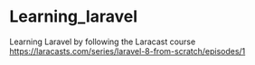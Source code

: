 # Learning_laravel

Learning Laravel by following the Laracast course https://laracasts.com/series/laravel-8-from-scratch/episodes/1
